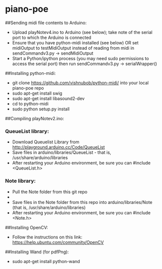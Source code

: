 piano-poe
=========

##Sending midi file contents to Arduino:
* Upload playNotev4.ino to Arduino (see below); take note of the serial port to which the Arduino is connected
* Ensure that you have python-midi installed (see below) OR set midiOutput to testMidiOutput instead of reading from midi in sendCommandv3.py -> sendMidiOutput
* Start a Python/ipython process (you may need sudo permissions to access the serial port) then run sendCommandv3.py -> serialWrapper()

##Installing python-midi:
* git clone https://github.com/vishnubob/python-midi/ into your local piano-poe repo
* sudo apt-get install swig
* sudo apt-get install libasound2-dev
* cd to python-midi
* sudo python setup.py install

##Compiling playNotev2.ino:

### QueueList library:
* Download Queuelist Library from http://playground.arduino.cc/Code/QueueList
* Save files in arduino/libraries/QueueList  - that is, /usr/share/arduino/libraries
* After restarting your Arduino environment, be sure you can #include <QueueList.h>

### Note library:
* Pull the Note folder from this git repo
* 
* Save files in the Note folder from this repo into arduino/libraries/Note (that is, /usr/share/arduino/libraries)
* After restarting your Arduino environment, be sure you can #include <Note.h>

##Installing OpenCV:
* Follow the instructions on this link: https://help.ubuntu.com/community/OpenCV

##Installing Wand (for pdfPng):
* sudo apt-get install python-wand
